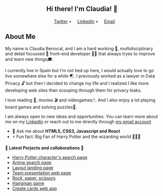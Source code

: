 <h2 align="center">Hi there! I'm Claudia! 👋</h2>
<p align="center">
  <a href="https://twitter.com/c_berrocal_"><img src="https://img.icons8.com/color/96/000000/twitter-circled.png" height="16"/>Twitter</a> •
    <a href="https://www.linkedin.com/in/claudia-berrocal/"><img src="https://img.icons8.com/color/96/000000/linkedin-circled.png" height="16"/>LinkedIn</a> •
    <a href="mailto:claudia.berrocalgomez@gmail.com"><img src="https://img.icons8.com/color/96/000000/email.png" height="16"/>Email</a>
</p>

## About Me

My name is Claudia Berrocal, and I am a hard working :muscle:, multidisciplinary and detail focussed :eyes: front-end developer :woman_technologist: that always tryes to improve and learn new things🎓.

I currently live in Spain but I'm not tied up here, I would actually love to go live somewhere else for a while :earth_asia:. I previously worked as a lawyer in Data Privacy :unlock: but then I decided to change my life and I realized I like more developing web sites than scooping through them for privacy leaks.

I love reading :green_book:, movies :clapper: and videogames🖱️. And I also enjoy a lot playing board games and solving puzzles🧩.

I am always open to new ideas and opportunities. You can learn more about me on my [LinkedIn](https://www.linkedin.com/in/claudia-berrocal/) or reach out to me directly through [my email account](mailto:claudia.berrocalgomez@gmail.com)


- 💬 Ask me about **HTML5, CSS3, Javascript and React**
- ⚡ Fun fact: Big Fan of Harry Potter and the wizarding world :mage_woman::sparkles:

**:star2: Latest Porjects and collaborations :star2:**

<!-- BLOG-POST-LIST:START -->
- [Harry Potter character's search page](http://beta.adalab.es/modulo-3-evaluacion-final-claudiabg-c/#/)
- [Anime search page](http://beta.adalab.es/modulo-2-evaluacion-final-claudiabg-c/)
- [Layout landing page](http://beta.adalab.es/modulo-1-evaluacion-final-claudiabg-c/)
- [Team presentation web page](http://beta.adalab.es/project-promo-o-module-1-team-2/)
- [Rock, paper, scissors](http://beta.adalab.es/modulo-2-evaluacion-intermedia-claudiabg-c/)
- [Hangman game](http://beta.adalab.es/promo-O-module-3-pair-1-sprint-2-hangman-game/#/)
- [Create cards web app](https://undefined-awesome-cards.herokuapp.com/#/)
<!-- BLOG-POST-LIST:END -->

<!--📊 **Weekly development breakdown**  -->

<!--START_SECTION:waka-->

<!--END_SECTION:waka-->

